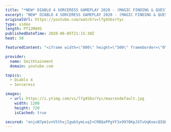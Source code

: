 ```yaml
---
title: "*NEW* DIABLO 4 SORCERESS GAMEPLAY 2020 - (MAGIC FINDING & QUESTING)"
excerpt: "NEW* DIABLO 4 SORCERESS GAMEPLAY 2020 - (MAGIC FINDING & QUESTING) The sorc is one of my favorite classes to play on almost any game."
originalUrl: https://youtube.com/watch?v=lfg4SbsrYyc
type: video
length: PT12M49S
publishedDateTime: 2020-06-05T21:15:30Z
heat: 50

featuredContent: "<iframe width=\"800\" height=\"500\" frameborder=\"0\" src=\"https://www.youtube.com/embed/lfg4SbsrYyc\" allow=\"accelerometer; autoplay; encrypted-media; gyroscope; picture-in-picture\" allowfullscreen></iframe>"

provider:
  name: Smithtainment
  domain: youtube.com

topics:
  - Diablo 4
  - Sorceress

images:
  - url: https://i.ytimg.com/vi/lfg4SbsrYyc/maxresdefault.jpg
    width: 1280
    height: 720
    isCached: true

secured: "onjuN7pm1vnV5thxjIgwbSymLxqI+CRBQaPPgYF3x9978KpJGTvUqKoecQIQOG5gxS9xSaH0ezJtwjSjeH4r4JNV80QjLftSULFzygq9lE0TGJiLM6MRT6fZiG9BQKWYAh/xNUUtINn5vVDd3Uv3nz6oAv7s1/h74OHhbHx0/c08oPgWBwJwFHgARChRQAT6qgkIJc7y1XCBJMtjsWjj0QamkAQkHWrltAa46j87NXjoDrrSL75vSgkd6uePZtQnnyZX2PuWNay5eEfLF44Do1+PeP6I9GiluEJNCswDj/q6azbQuZoGx4io8GhzAMy11koRr7dyR1ljxm/KxH7YJyDgNhXhbdZWhU+DHEWg9Xol5GInkiXBZcI9gJIJSVES2ua0GmzM6kuUlBYXl4KONAZeEuwnCD2dYYSUmMYehVc=;3iQUIPV9PUBalbovvlM4yQ=="
---
```


